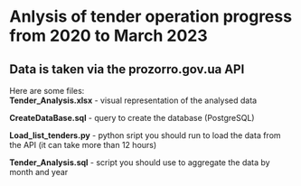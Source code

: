 # Anlysis of tender operation progress from 2020 to March 2023
## Data is taken via the prozorro.gov.ua API
Here are some files:  
**Tender_Analysis.xlsx** - visual representation of the analysed data 

**CreateDataBase.sql** - query to create the database (PostgreSQL)

**Load_list_tenders.py** - python sript you should run to load the data from the API (it can take more than 12 hours)

**Tender_Analysis.sql** - script you should use to aggregate the data by month and year 
